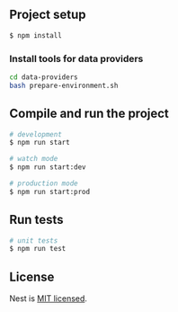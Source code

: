 ## Project setup

```bash
$ npm install
```

### Install tools for data providers
```bash
cd data-providers
bash prepare-environment.sh
```

## Compile and run the project

```bash
# development
$ npm run start

# watch mode
$ npm run start:dev

# production mode
$ npm run start:prod
```

## Run tests

```bash
# unit tests
$ npm run test
```

## License
Nest is [MIT licensed](https://github.com/nestjs/nest/blob/master/LICENSE).
